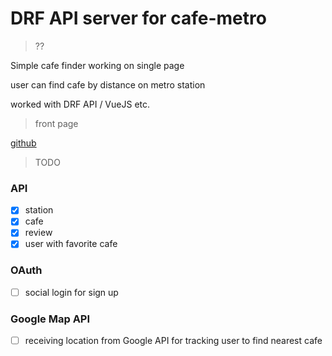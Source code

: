 # DRF API server for cafe-metro

> ??

Simple cafe finder working on single page

user can find cafe by distance on metro station

worked with DRF API / VueJS etc.

> front page

[github](https://github.com/roamgom/cafe_metro_front)

> TODO

### API

- [x] station
- [x] cafe
- [x] review
- [x] user with favorite cafe

### OAuth

- [ ] social login for sign up

### Google Map API

- [ ] receiving location from Google API for tracking user to find nearest cafe

